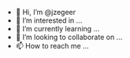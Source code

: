 - 👋 Hi, I’m @jzegeer
- 👀 I’m interested in ...
- 🌱 I’m currently learning ...
- 💞️ I’m looking to collaborate on ...
- 📫 How to reach me ...

<!---
jzegeer/jzegeer is a ✨ special ✨ repository because its `README.md` (this file) appears on your GitHub profile.
You can click the Preview link to take a look at your changes.
--->
